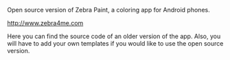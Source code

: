 Open source version of Zebra Paint, a coloring app for Android phones.

http://www.zebra4me.com

Here you can find the source code of an older version of the app. Also, you will have to add your own templates if you would like to use the open source version.